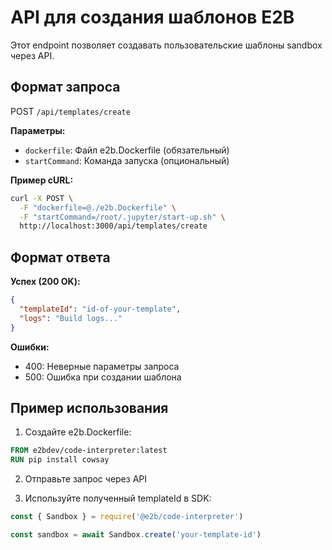 # API для создания шаблонов E2B

Этот endpoint позволяет создавать пользовательские шаблоны sandbox через API.

## Формат запроса

POST `/api/templates/create`

**Параметры:**
- `dockerfile`: Файл e2b.Dockerfile (обязательный)
- `startCommand`: Команда запуска (опциональный)

**Пример cURL:**
```bash
curl -X POST \
  -F "dockerfile=@./e2b.Dockerfile" \
  -F "startCommand=/root/.jupyter/start-up.sh" \
  http://localhost:3000/api/templates/create
```

## Формат ответа

**Успех (200 OK):**
```json
{
  "templateId": "id-of-your-template",
  "logs": "Build logs..."
}
```

**Ошибки:**
- 400: Неверные параметры запроса
- 500: Ошибка при создании шаблона

## Пример использования

1. Создайте e2b.Dockerfile:
```dockerfile
FROM e2bdev/code-interpreter:latest
RUN pip install cowsay
```

2. Отправьте запрос через API

3. Используйте полученный templateId в SDK:
```javascript
const { Sandbox } = require('@e2b/code-interpreter')

const sandbox = await Sandbox.create('your-template-id')
